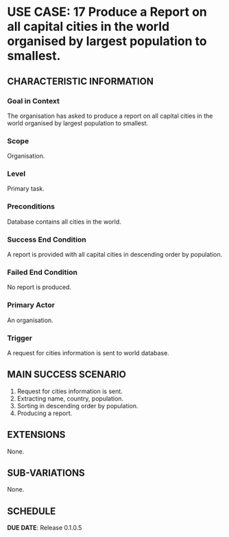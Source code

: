 # USE CASE: 17 Produce a Report on all capital cities in the world organised by largest population to smallest.

## CHARACTERISTIC INFORMATION

### Goal in Context

The organisation has asked to produce a report on all capital cities in the world organised by largest population to smallest.

### Scope

Organisation.

### Level

Primary task.

### Preconditions

Database contains all cities in the world.

### Success End Condition

A report is provided with all capital cities in descending order by population.

### Failed End Condition

No report is produced.

### Primary Actor

An organisation.

### Trigger

A request for cities information is sent to world database.

## MAIN SUCCESS SCENARIO

1. Request for cities information is sent.
2. Extracting name, country, population.
3. Sorting in descending order by population.
4. Producing a report.

## EXTENSIONS

None.

## SUB-VARIATIONS

None.

## SCHEDULE

**DUE DATE**: Release 0.1.0.5